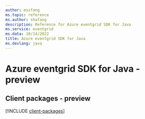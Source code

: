 ```yaml
---
author: mssfang
ms.topic: reference
ms.author: shafang
description: Reference for Azure eventgrid SDK for Java
ms.service: eventgrid
ms.data: 10/14/2022
title: Azure eventgrid SDK for Java
ms.devlang: java
---
```

# Azure eventgrid SDK for Java - preview

## Client packages - preview
[!INCLUDE [client-packages](eventgrid-client-index.md)]
